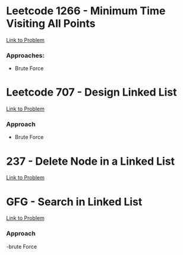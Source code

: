 # Leetcode 1266 - Minimum Time Visiting All Points  
[Link to Problem](https://leetcode.com/problems/minimum-time-visiting-all-points/)

### Approaches:
- Brute Force
# Leetcode 707 - Design Linked List
[Link to Problem](https://leetcode.com/problems/design-linked-list/description/)
### Approach
- Brute Force
# 237 - Delete Node in a Linked List
[Link to Problem](https://leetcode.com/problems/delete-node-in-a-linked-list/)
# GFG - Search in Linked List
[Link to Problem](https://www.geeksforgeeks.org/problems/search-in-linked-list-1664434326/0)
### Approach
-brute Force